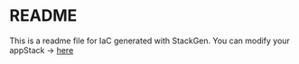 # README
This is a readme file for IaC generated with StackGen.
You can modify your appStack -> [here](http://main.dev.stackgen.com/appstacks/41175f87-52da-49ed-be19-425e30c6cc66)
